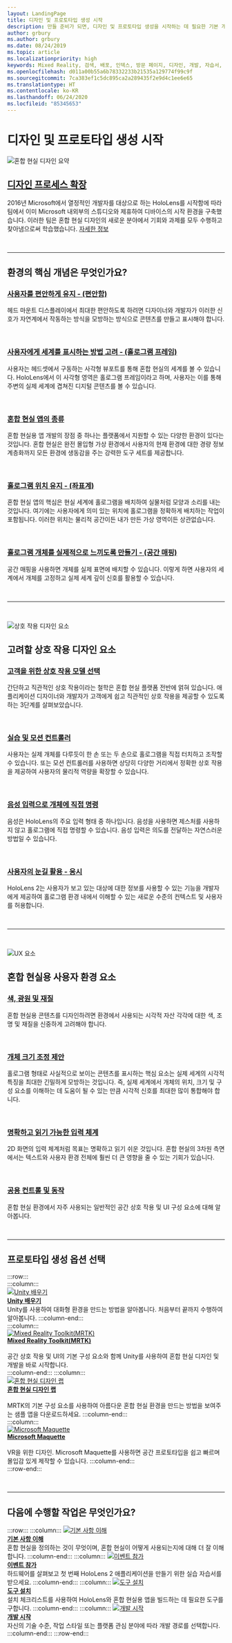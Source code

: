 ```yaml
---
layout: LandingPage
title: 디자인 및 프로토타입 생성 시작
description: 만들 준비가 되면, 디자인 및 프로토타입 생성을 시작하는 데 필요한 기본 개념을 알아봅니다.
author: grbury
ms.author: grbury
ms.date: 08/24/2019
ms.topic: article
ms.localizationpriority: high
keywords: Mixed Reality, 검색, 배포, 인덱스, 방문 페이지, 디자인, 개발, 자습서, 샘플 앱, 기본 사항, 사례 연구, 리소스, HoloLens 방법, 오픈 소스 프로젝트, 핵심 개념, 상호 작용
ms.openlocfilehash: d011a00b55a6b78332233b21535a129774f99c9f
ms.sourcegitcommit: 7ca383ef1c5dc895ca2a289435f2e9d4c1ee6e65
ms.translationtype: HT
ms.contentlocale: ko-KR
ms.lasthandoff: 06/24/2020
ms.locfileid: "85345653"
---
```

# <a name="start-designing-and-prototyping"></a>디자인 및 프로토타입 생성 시작


![혼합 현실 디자인 요약](images/03_Design.png)

## <a name="expand-your-design-process"></a>[디자인 프로세스 확장](case-study-expanding-the-design-process-for-mixed-reality.md)

2016년 Microsoft에서 열정적인 개발자를 대상으로 하는 HoloLens를 시작함에 따라 팀에서 이미 Microsoft 내외부의 스튜디오와 제휴하여 디바이스의 시작 환경을 구축했습니다. 이러한 팀은 혼합 현실 디자인의 새로운 분야에서 기회와 과제를 모두 수행하고 찾아냄으로써 학습했습니다. [자세한 정보](case-study-expanding-the-design-process-for-mixed-reality.md)

<br>

---

## <a name="what-are-the-core-concepts-of-an-experience"></a>환경의 핵심 개념은 무엇인가요?

### <a name="keep-the-user-comfortable---comfort"></a>[사용자를 편안하게 유지 - (편안함)](comfort.md)
헤드 마운트 디스플레이에서 최대한 편안하도록 하려면 디자이너와 개발자가 이러한 신호가 자연계에서 작동하는 방식을 모방하는 방식으로 콘텐츠를 만들고 표시해야 합니다.

<br>

### <a name="consider-how-the-user-sees-the-world---holographic-frame"></a>[사용자에게 세계를 표시하는 방법 고려 - (홀로그램 프레임)](holographic-frame.md)
사용자는 헤드셋에서 구동하는 사각형 뷰포트를 통해 혼합 현실의 세계를 볼 수 있습니다. HoloLens에서 이 사각형 영역은 홀로그램 프레임이라고 하며, 사용자는 이를 통해 주변의 실제 세계에 겹쳐진 디지털 콘텐츠를 볼 수 있습니다.

<br>

### <a name="types-of-mixed-reality-apps"></a>[혼합 현실 앱의 종류](types-of-mixed-reality-apps.md)
혼합 현실용 앱 개발의 장점 중 하나는 플랫폼에서 지원할 수 있는 다양한 환경이 있다는 것입니다. 혼합 현실은 완전 몰입형 가상 환경에서 사용자의 현재 환경에 대한 경량 정보 계층화까지 모든 환경에 생동감을 주는 강력한 도구 세트를 제공합니다.

<br>

### <a name="keeping-holograms-in-place---coordinate-systems"></a>[홀로그램 위치 유지 - (좌표계)](coordinate-systems.md)
혼합 현실 앱의 핵심은 현실 세계에 홀로그램을 배치하여 실물처럼 모양과 소리를 내는 것입니다. 여기에는 사용자에게 의미 있는 위치에 홀로그램을 정확하게 배치하는 작업이 포함됩니다. 이러한 위치는 물리적 공간이든 내가 만든 가상 영역이든 상관없습니다.

<br>

### <a name="making-holographic-objects-feel-real---spatial-mapping"></a>[홀로그램 개체를 실제적으로 느끼도록 만들기 - (공간 매핑)](spatial-mapping.md)
공간 매핑을 사용하면 개체를 실제 표면에 배치할 수 있습니다. 이렇게 하면 사용자의 세계에서 개체를 고정하고 실제 세계 깊이 신호를 활용할 수 있습니다.

<br>


---

<br>

![상호 작용 디자인 요소](images/UX/UX_Hero_Manipulation.jpg)

## <a name="interaction-design-factors-to-consider"></a>고려할 상호 작용 디자인 요소


### <a name="choose-an-interaction-model-for-your-customer"></a>[고객을 위한 상호 작용 모델 선택](interaction-fundamentals.md)
간단하고 직관적인 상호 작용이라는 철학은 혼합 현실 플랫폼 전반에 얽혀 있습니다. 애플리케이션 디자이너와 개발자가 고객에게 쉽고 직관적인 상호 작용을 제공할 수 있도록 하는 3단계를 살펴보았습니다.

<br>

### <a name="hands-and-motion-controllers"></a>[실습 및 모션 컨트롤러](hands-and-tools.md)
사용자는 실제 개체를 다루듯이 한 손 또는 두 손으로 홀로그램을 직접 터치하고 조작할 수 있습니다. 또는 모션 컨트롤러를 사용하면 상당히 다양한 거리에서 정확한 상호 작용을 제공하여 사용자의 물리적 역량을 확장할 수 있습니다.

<br>

### <a name="directly-commanding-objects-with-voice-input"></a>[음성 입력으로 개체에 직접 명령](voice-input.md)
음성은 HoloLens의 주요 입력 형태 중 하나입니다. 음성을 사용하면 제스처를 사용하지 않고 홀로그램에 직접 명령할 수 있습니다. 음성 입력은 의도를 전달하는 자연스러운 방법일 수 있습니다.

<br>

### <a name="leveraging-the-users-eye-gaze"></a>[사용자의 눈길 활용 - 응시](eye-tracking.md)
HoloLens 2는 사용자가 보고 있는 대상에 대한 정보를 사용할 수 있는 기능을 개발자에게 제공하여 홀로그램 환경 내에서 이해할 수 있는 새로운 수준의 컨텍스트 및 사용자를 허용합니다.

<br>


---

<br>


![UX 요소](images/UX/UX_Hero_BoundingBox.jpg)

## <a name="user-experience-elements-for-mixed-reality"></a>혼합 현실용 사용자 환경 요소


### <a name="color-light-and-materials"></a>[색, 광원 및 재질](color,-light-and-materials.md)
혼합 현실용 콘텐츠를 디자인하려면 환경에서 사용되는 시각적 자산 각각에 대한 색, 조명 및 재질을 신중하게 고려해야 합니다.

<br>

### <a name="suggesting-the-scale-of-an-object"></a>[개체 크기 조정 제안](scale.md)
홀로그램 형태로 사실적으로 보이는 콘텐츠를 표시하는 핵심 요소는 실제 세계의 시각적 특징을 최대한 긴밀하게 모방하는 것입니다. 즉, 실제 세계에서 개체의 위치, 크기 및 구성 요소를 이해하는 데 도움이 될 수 있는 만큼 시각적 신호를 최대한 많이 통합해야 합니다.

<br>

### <a name="clear-and-readable-typography"></a>[명확하고 읽기 가능한 입력 체계](typography.md)
2D 화면의 입력 체계처럼 목표는 명확하고 읽기 쉬운 것입니다. 혼합 현실의 3차원 측면에서는 텍스트와 사용자 환경 전체에 훨씬 더 큰 영향을 줄 수 있는 기회가 있습니다.

<br>

### <a name="common-controls-and-behaviors"></a>[공용 컨트롤 및 동작](app-patterns-landingpage.md)
혼합 현실 환경에서 자주 사용되는 일반적인 공간 상호 작용 및 UI 구성 요소에 대해 알아봅니다.



<br>


---

## <a name="choose-a-prototyping-option"></a>프로토타입 생성 옵션 선택  

:::row:::   
    :::column:::    
       [![Unity 배우기](images/Final_unity_logo.png)](https://learn.unity.com/)<br>
        **[Unity 배우기](https://learn.unity.com/)**<br>
        Unity를 사용하여 대화형 환경을 만드는 방법을 알아봅니다. 처음부터 끝까지 수행하여 알아봅니다.
    :::column-end:::    
    :::column:::    
        [![Mixed Reality Toolkit(MRTK)](images/Final_mrtk-small_logo.png)](https://github.com/Microsoft/MixedRealityToolkit-Unity)<br>
        **[Mixed Reality Toolkit(MRTK)](https://github.com/Microsoft/MixedRealityToolkit-Unity)**<br>  
        공간 상호 작용 및 UI의 기본 구성 요소와 함께 Unity를 사용하여 혼합 현실 디자인 및 개발을 바로 시작합니다.   
    :::column-end:::
    :::column:::    
        [![혼합 현실 디자인 랩](images/Final_mrdl_logo.png)](https://github.com/Microsoft/MRDL_Unity_PeriodicTable)<br>
        **[혼합 현실 디자인 랩](https://github.com/Microsoft/MRDL_Unity_PeriodicTable)**<br>  
        MRTK의 기본 구성 요소를 사용하여 아름다운 혼합 현실 환경을 만드는 방법을 보여주는 샘플 앱을 다운로드하세요.
    :::column-end:::        
    :::column:::    
        [![Microsoft Maquette](images/Final_maquette_logo.png)](https://www.maquette.ms/)<br>
        **[Microsoft Maquette](https://www.maquette.ms/)**<br>  
        VR을 위한 디자인. Microsoft Maquette를 사용하면 공간 프로토타입을 쉽고 빠르며 몰입감 있게 제작할 수 있습니다. 
    :::column-end:::    
:::row-end:::

<br>

---



## <a name="what-would-you-like-to-do-next"></a>다음에 수행할 작업은 무엇인가요?

:::row:::
    :::column:::
       [![기본 사항 이해](images/icon-lightbulb.png)](index.md#understand-the-basics)<br>
        **[기본 사항 이해](index.md#understand-the-basics)**<br>
        혼합 현실을 정의하는 것이 무엇이며, 혼합 현실이 어떻게 사용되는지에 대해 더 잘 이해합니다.
    :::column-end:::
    :::column:::
        [![이벤트 참가](images/icon-calendar.jpg)](sf-academy-events.md)<br>
         **[이벤트 참가](sf-academy-events.md)**<br>
        하드웨어를 살펴보고 첫 번째 HoloLens 2 애플리케이션을 만들기 위한 실습 자습서를 받으세요.
    :::column-end:::
    :::column:::
        [![도구 설치](images/icon-design.jpg)](install-the-tools.md)<br>
         **[도구 설치](install-the-tools.md)**<br>
        설치 체크리스트를 사용하여 HoloLens와 혼합 현실용 앱을 빌드하는 데 필요한 도구를 구합니다.
    :::column-end:::
    :::column:::
        [![개발 시작](images/icon-developer.jpg)](development.md)<br>
        **[개발 시작](development.md)**<br>
        자신의 기술 수준, 작업 스타일 또는 플랫폼 관심 분야에 따라 개발 경로를 선택합니다.
    :::column-end:::
:::row-end:::


<br>

<br>


